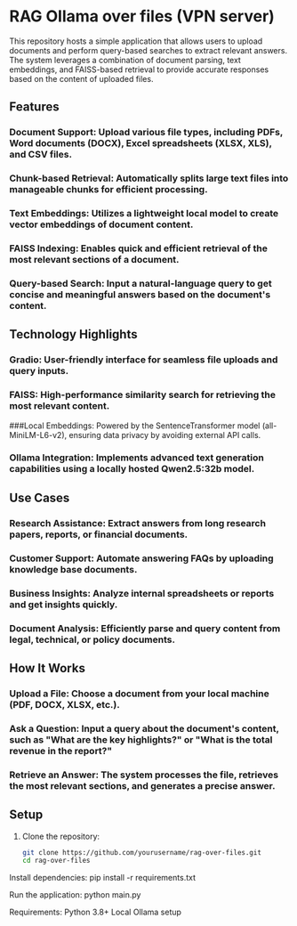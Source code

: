 # RAG Ollama over files (VPN server)

This repository hosts a simple application that allows users to upload documents and perform query-based searches to extract relevant answers. The system leverages a combination of document parsing, text embeddings, and FAISS-based retrieval to provide accurate responses based on the content of uploaded files.

## Features

### Document Support: Upload various file types, including PDFs, Word documents (DOCX), Excel spreadsheets (XLSX, XLS), and CSV files.
### Chunk-based Retrieval: Automatically splits large text files into manageable chunks for efficient processing.
### Text Embeddings: Utilizes a lightweight local model to create vector embeddings of document content.
### FAISS Indexing: Enables quick and efficient retrieval of the most relevant sections of a document.
### Query-based Search: Input a natural-language query to get concise and meaningful answers based on the document's content.

## Technology Highlights
### Gradio: User-friendly interface for seamless file uploads and query inputs.
### FAISS: High-performance similarity search for retrieving the most relevant content.
###Local Embeddings: Powered by the SentenceTransformer model (all-MiniLM-L6-v2), ensuring data privacy by avoiding external API calls.
### Ollama Integration: Implements advanced text generation capabilities using a locally hosted Qwen2.5:32b model.

## Use Cases
### Research Assistance: Extract answers from long research papers, reports, or financial documents.
### Customer Support: Automate answering FAQs by uploading knowledge base documents.
### Business Insights: Analyze internal spreadsheets or reports and get insights quickly.
### Document Analysis: Efficiently parse and query content from legal, technical, or policy documents.

## How It Works
### Upload a File: Choose a document from your local machine (PDF, DOCX, XLSX, etc.).
### Ask a Question: Input a query about the document's content, such as "What are the key highlights?" or "What is the total revenue in the report?"
### Retrieve an Answer: The system processes the file, retrieves the most relevant sections, and generates a precise answer.

## Setup

1. Clone the repository:
   ```bash
   git clone https://github.com/yourusername/rag-over-files.git
   cd rag-over-files

Install dependencies:
pip install -r requirements.txt

Run the application:
python main.py

Requirements:
Python 3.8+
Local Ollama setup

